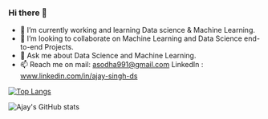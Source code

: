 ### Hi there 👋

<!--
**asodha991/asodha991** is a ✨ _special_ ✨ repository because its `README.md` (this file) appears on your GitHub profile.

-->

- 🔭 I’m currently working and learning Data science & Machine Learning.
- 👯 I’m looking to collaborate on Machine Learning and Data Science end-to-end Projects.
- 💬 Ask me about Data Science and Machine Learning.
- 📫 Reach me on mail: asodha991@gmail.com LinkedIn : www.linkedin.com/in/ajay-singh-ds

<!-- [![Top Langs](https://github-readme-stats.vercel.app/api/top-langs/?username=asodha991)](https://github.com/anuraghazra/github-readme-stats) -->
[![Top Langs](https://github-readme-stats.vercel.app/api/top-langs/?username=asodha991&layout=compact)](https://github.com/anuraghazra/github-readme-stats)
<!-- [![willianrod's wakatime stats](https://github-readme-stats.vercel.app/api/wakatime?username=asodha991)](https://github.com/anuraghazra/github-readme-stats) -->
<!-- [![Readme Card](https://github-readme-stats.vercel.app/api/pin/?username=asodha991&repo=README.md)](https://github.com/anuraghazra/github-readme-stats) -->
![Ajay's GitHub stats](https://github-readme-stats.vercel.app/api?username=asodha991&show_icons=true&theme=radical)


